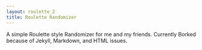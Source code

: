 ```yaml
---
layout: roulette_2
title: Roulette Randomizer
---
```


A simple Roulette style Randomizer for me and my friends.
Currently Borked because of Jekyll, Markdown, and HTML issues.
